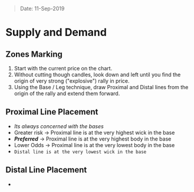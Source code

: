 > Date: 11-Sep-2019
# Supply and Demand

## Zones Marking
1. Start with the current price on the chart.
2. Without cutting though candles, look down and left until you find the origin of very strong ("explosive") rally in price.
3. Using the Base / Leg technique, draw Proximal and Distal lines from the origin of the rally and extend them forward.

## Proximal Line Placement
- *Its always concerned with the bases*
- Greater risk -> Proximal line is at the very highest wick in the base
- ***Preferred*** -> Proximal line is at the very highest body in the base
- Lower Odds -> Proximal line is at the very lowest body in the base
- `Distal line is at the very lowest wick in the base`

## Distal Line Placement
- 
<!--stackedit_data:
eyJoaXN0b3J5IjpbMjEzOTY2OTA5MCwtNzExNzkzNTU4LC05Nz
k5ODg4MjJdfQ==
-->
